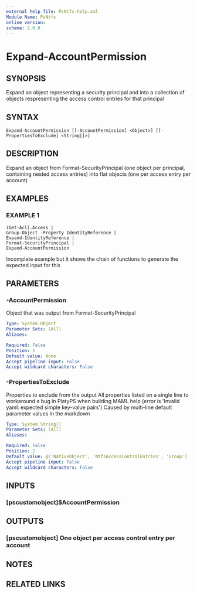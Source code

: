 ```yaml
---
external help file: PsNtfs-help.xml
Module Name: PsNtfs
online version:
schema: 2.0.0
---
```


# Expand-AccountPermission

## SYNOPSIS
Expand an object representing a security principal and into a collection of objects respresenting the access control entries for that principal

## SYNTAX

```
Expand-AccountPermission [[-AccountPermission] <Object>] [[-PropertiesToExclude] <String[]>]
```

## DESCRIPTION
Expand an object from Format-SecurityPrincipal (one object per principal, containing nested access entries) into flat objects (one per access entry per account)

## EXAMPLES

### EXAMPLE 1
```
(Get-Acl).Access |
Group-Object -Property IdentityReference |
Expand-IdentityReference |
Format-SecurityPrincipal |
Expand-AccountPermission
```

Incomplete example but it shows the chain of functions to generate the expected input for this

## PARAMETERS

### -AccountPermission
Object that was output from Format-SecurityPrincipal

```yaml
Type: System.Object
Parameter Sets: (All)
Aliases:

Required: False
Position: 1
Default value: None
Accept pipeline input: False
Accept wildcard characters: False
```

### -PropertiesToExclude
Properties to exclude from the output
All properties listed on a single line to workaround a bug in PlatyPS when building MAML help
(error is 'Invalid yaml: expected simple key-value pairs')
Caused by multi-line default parameter values in the markdown

```yaml
Type: System.String[]
Parameter Sets: (All)
Aliases:

Required: False
Position: 2
Default value: @('NativeObject', 'NtfsAccessControlEntries', 'Group')
Accept pipeline input: False
Accept wildcard characters: False
```

## INPUTS

### [pscustomobject]$AccountPermission
## OUTPUTS

### [pscustomobject] One object per access control entry per account
## NOTES

## RELATED LINKS
